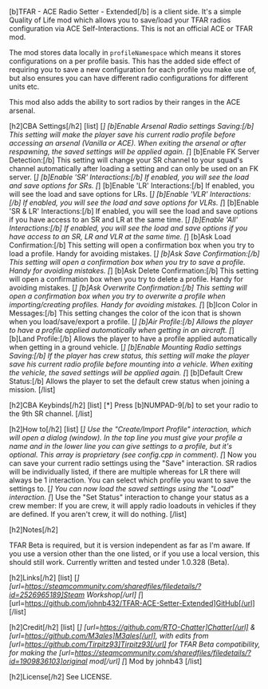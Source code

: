 [b]TFAR - ACE Radio Setter - Extended[/b] is a client side. It's a simple Quality of Life mod which allows you to save/load your TFAR radios configuration via ACE Self-Interactions. This is not an official ACE or TFAR mod.

The mod stores data locally in `profileNamespace` which means it stores configurations on a per profile basis. This has the added side effect of requiring you to save a new configuration for each profile you make use of, but also ensures you can have different radio configurations for different units etc.

This mod also adds the ability to sort radios by their ranges in the ACE arsenal.

[h2]CBA Settings[/h2]
[list]
[*] [b]Enable Arsenal Radio settings Saving:[/b] This setting will make the player save his current radio profile before accessing an arsenal (Vanilla or ACE). When exiting the arsenal or after respawning, the saved settings will be applied again.
[*] [b]Enable FK Server Detection:[/b] This setting will change your SR channel to your squad's channel automatically after loading a setting and can only be used on an FK server.
[*] [b]Enable 'SR' Interactions:[/b] If enabled, you will see the load and save options for SRs.
[*] [b]Enable 'LR' Interactions:[/b] If enabled, you will see the load and save options for LRs.
[*] [b]Enable 'VLR' Interactions:[/b] If enabled, you will see the load and save options for VLRs.
[*] [b]Enable 'SR & LR' Interactions:[/b] If enabled, you will see the load and save options if you have access to an SR and LR at the same time.
[*] [b]Enable 'All' Interactions:[/b] If enabled, you will see the load and save options if you have access to an SR, LR and VLR at the same time.
[*] [b]Ask Load Confirmation:[/b] This setting will open a confirmation box when you try to load a profile. Handy for avoiding mistakes.
[*] [b]Ask Save Confirmation:[/b] This setting will open a confirmation box when you try to save a profile. Handy for avoiding mistakes.
[*] [b]Ask Delete Confirmation:[/b] This setting will open a confirmation box when you try to delete a profile. Handy for avoiding mistakes.
[*] [b]Ask Overwrite Confirmation:[/b] This setting will open a confirmation box when you try to overwrite a profile when importing/creating profiles. Handy for avoiding mistakes.
[*] [b]Icon Color in Messages:[/b] This setting changes the color of the icon that is shown when you load/save/export a profile.
[*] [b]Air Profile:[/b] Allows the player to have a profile applied automatically when getting in an aircraft.
[*] [b]Land Profile:[/b] Allows the player to have a profile applied automatically when getting in a ground vehicle.
[*] [b]Enable Mounting Radio settings Saving:[/b] If the player has crew status, this setting will make the player save his current radio profile before mounting into a vehicle. When exiting the vehicle, the saved settings will be applied again.
[*] [b]Default Crew Status:[/b] Allows the player to set the default crew status when joining a mission.
[/list]

[h2]CBA Keybinds[/h2]
[list]
[*] Press [b]NUMPAD-9[/b] to set your radio to the 9th SR channel.
[/list]

[h2]How to[/h2]
[list]
[*] Use the "Create/Import Profile" interaction, which will open a dialog (window). In the top line you must give your profile a name and in the lower line you can give settings to a profile, but it's optional. This array is proprietary (see config.cpp in comment).
[*] Now you can save your current radio settings using the "Save" interaction. SR radios will be individually listed, if there are multiple whereas for LR there will always be 1 interaction. You can select which profile you want to save the settings to.
[*] You can now load the saved settings using the "Load" interaction.
[*] Use the "Set Status" interaction to change your status as a crew member:
    If you are crew, it will apply radio loadouts in vehicles if they are defined.
    If you aren't crew, it will do nothing.
[/list]

[h2]Notes[/h2]

TFAR Beta is required, but it is version independent as far as I'm aware. If you use a version other than the one listed, or if you use a local version, this should still work. Currently written and tested under 1.0.328 (Beta).

[h2]Links[/h2]
[list]
[*] [url=https://steamcommunity.com/sharedfiles/filedetails/?id=2526965189]Steam Workshop[/url]
[*] [url=https://github.com/johnb432/TFAR-ACE-Setter-Extended]GitHub[/url]
[/list]

[h2]Credit[/h2]
[list]
[*] [url=https://github.com/RTO-Chatter]Chatter[/url] & [url=https://github.com/M3ales]M3ales[/url], with edits from [url=https://github.com/Tirpitz93]Tirpitz93[/url] for TFAR Beta compatibility, for making the [url=https://steamcommunity.com/sharedfiles/filedetails/?id=1909836103]original mod[/url]
[*] Mod by johnb43
[/list]

[h2]License[/h2]
See LICENSE.
